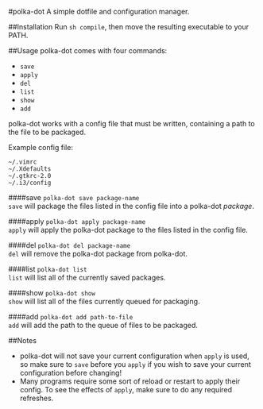 #polka-dot
A simple dotfile and configuration manager.

##Installation
Run `sh compile`, then move the resulting executable to your PATH.

##Usage
polka-dot comes with four commands:
- `save`  
- `apply`  
- `del`  
- `list`  
- `show`
- `add`
  
polka-dot works with a config file that must be written, containing a path to the file to be packaged.  

Example config file:
```
~/.vimrc
~/.Xdefaults
~/.gtkrc-2.0
~/.i3/config
```

####save
`polka-dot save package-name`  
`save` will package the files listed in the config file into a polka-dot *package*.

####apply
`polka-dot apply package-name`  
`apply` will apply the polka-dot package to the files listed in the config file.

####del
`polka-dot del package-name`  
`del` will remove the polka-dot package from polka-dot.

####list
`polka-dot list`  
`list` will list all of the currently saved packages.
  
####show
`polka-dot show`  
`show` will list all of the files currently queued for packaging.  

####add
`polka-dot add path-to-file`  
`add` will add the path to the queue of files to be packaged.  

##Notes  
- polka-dot will not save your current configuration when `apply` is used, so make sure to `save` before you `apply` if you wish to save your current configuration before changing!  
- Many programs require some sort of reload or restart to apply their config. To see the effects of `apply`, make sure to do any required refreshes.
 
